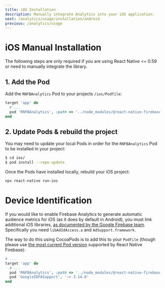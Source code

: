 ```yaml
---
title: iOS Installation
description: Manually integrate Analytics into your iOS application.
next: /analytics/usage/installation/android
previous: /analytics/usage
---
```


# iOS Manual Installation

The following steps are only required if you are using React Native \<= 0.59 or need to manually integrate the library.

## 1. Add the Pod

Add the `RNFBAnalytics` Pod to your projects `/ios/Podfile`:

```ruby
target 'app' do
  # ...
  pod 'RNFBAnalytics', :path => '../node_modules/@react-native-firebase/analytics'
end
```

## 2. Update Pods & rebuild the project

You may need to update your local Pods in order for the `RNFBAnalytics` Pod to be installed in your project:

```bash
$ cd ios/
$ pod install --repo-update
```

Once the Pods have installed locally, rebuild your iOS project:

```bash
npx react-native run-ios
```

# Device Identification

If you would like to enable Firebase Analytics to generate automatic audience metrics for iOS (as it does by default in Android), you must link additional iOS libraries, [as documented by the Google Firebase team](https://support.google.com/firebase/answer/6318039). Specifically you need `libAdIdAccess.a` and `AdSupport.framework`.

The way to do this using CocoaPods is to add this to your `Podfile` (though please use [the most current Pod version](https://cocoapods.org/pods/GoogleIDFASupport) supported by React Native Firebase):

```ruby
# ...
target 'app' do
  # ...
  pod 'RNFBAnalytics', :path => '../node_modules/@react-native-firebase/analytics'
  pod 'GoogleIDFASupport', '~> 3.14.0'
end
```

